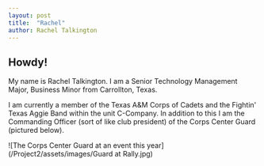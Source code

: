```yaml
---
layout: post
title:  "Rachel"
author: Rachel Talkington
---
```


## Howdy!

My name is Rachel Talkington. I am a Senior Technology Management Major, Business Minor from Carrollton, Texas.

I am currently a member of the Texas A&M Corps of Cadets and the Fightin' Texas Aggie Band within the unit C-Company. In addition to this I am the Commanding Officer (sort of like club president) of the Corps Center Guard (pictured below).

![The Corps Center Guard at an event this year](/Project2/assets/images/Guard at Rally.jpg)
